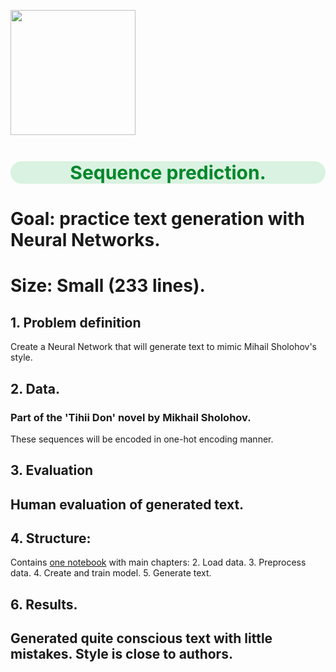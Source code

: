 <p align="left">
   <img src="https://img4.labirint.ru/rc/b560062516ee23c7c444a55affb91068/220x340/books52/511072/cover.jpg?1567603787"width="200">
</p>

<h1 style="text-align:center; color:#01872A; font-size:30px;background:#daf2e1;border-radius: 20px;">Sequence prediction.</h1>

# Goal: practice text generation with Neural Networks.
# Size: Small (233 lines).

## 1. Problem definition

Create a Neural Network that will generate text to mimic Mihail Sholohov's 
style.

## 2. Data.
### Part of the 'Tihii Don' novel by Mikhail Sholohov.

These sequences will be encoded in one-hot encoding manner.

## 3. Evaluation

## Human evaluation of generated text.

## 4. Structure:

Contains <A href="https://nbviewer.org/github/sersonSerson/Projects/blob/master/NaturalLanguage/NeuroSholohov/NeuroSholohov.ipynb">one notebook</A> with main chapters:
2. Load data.
3. Preprocess data.
4. Create and train model.
 5. Generate text.

## 6. Results.
## Generated quite conscious text with little mistakes. Style is close to authors.
